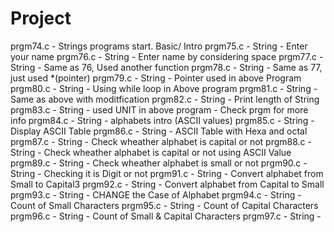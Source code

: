 # Project
prgm74.c - Strings programs start. Basic/ Intro
prgm75.c - String - Enter your name 
prgm76.c - String - Enter name by considering space
prgm77.c - String - Same as 76, Used another function
prgm78.c - String - Same as 77, just used *(pointer)
prgm79.c - String - Pointer used in above Program
prgm80.c - String - Using while loop in Above program
prgm81.c - String - Same as above with moditfication
prgm82.c - String - Print length of String
prgm83.c - String - used UNIT in above program -    Check prgm for more info
prgm84.c - String - alphabets intro (ASCII values)
prgm85.c - String - Display ASCII Table
prgm86.c - String - ASCII Table with Hexa and octal 
prgm87.c - String - Check wheather alphabet is capital or not
prgm88.c - String - Check wheather alphabet is capital or not using ASCII Value
prgm89.c - String - Check wheather alphabet is small or not
prgm90.c - String - Checking it is Digit or not 
prgm91.c - String - Convert alphabet from Small to Capital3
prgm92.c - String - Convert alphabet from Capital to Small
prgm93.c - String - CHANGE the Case of Alphabet
prgm94.c - String - Count of Small Characters 
prgm95.c - String - Count of Capital Characters
prgm96.c - String - Count of Small & Capital Characters
prgm97.c - String - 








